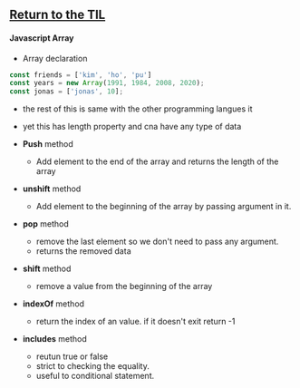 ## [Return to the TIL](https://github.com/General-code/TIL)
#### Javascript Array
- Array declaration
```javascript
const friends = ['kim', 'ho', 'pu']
const years = new Array(1991, 1984, 2008, 2020);
const jonas = ['jonas', 10];
```
- the rest of this is same with the other programming langues it
- yet this has length property and cna have any type of data

- **Push** method
  - Add element to the end of the array and returns the length of the array
- **unshift** method
  - Add element to the beginning of the array by passing argument in it.
- **pop** method
  - remove the last element so we don't need to pass any argument.
  - returns the removed data
- **shift** method
  - remove a value from the beginning of the array
  

- **indexOf** method
  - return the index of an value. if it doesn't exit return -1

- **includes** method
  - reutun true or false
  - strict to checking the equality.
  - useful to conditional statement.

